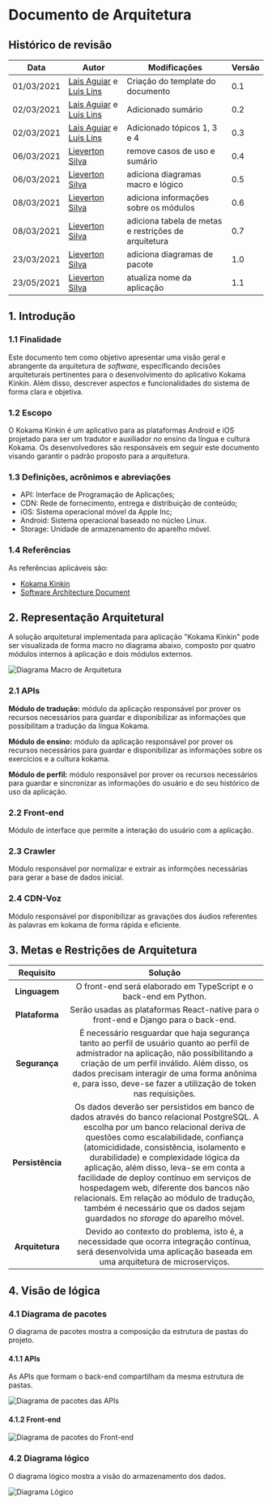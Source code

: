 # Documento de Arquitetura

## Histórico de revisão

| Data       | Autor                                        | Modificações                      | Versão |
| ---------- | -------------------------------------------- | --------------------------------- | ------ |
| 01/03/2021 | [Lais Aguiar](https://github.com/laispa) e [Luis Lins](https://github.com/luisgaboardi) | Criação do template do documento | 0.1    |
| 02/03/2021 | [Lais Aguiar](https://github.com/laispa) e [Luis Lins](https://github.com/luisgaboardi) | Adicionado sumário | 0.2    |
| 02/03/2021 | [Lais Aguiar](https://github.com/laispa) e [Luis Lins](https://github.com/luisgaboardi) | Adicionado tópicos 1, 3 e 4| 0.3    |
| 06/03/2021 | [Lieverton Silva](https://github.com/lievertom) | remove casos de uso e sumário | 0.4    |
| 06/03/2021 | [Lieverton Silva](https://github.com/lievertom) | adiciona diagramas macro e lógico | 0.5    |
| 08/03/2021 | [Lieverton Silva](https://github.com/lievertom) | adiciona informações sobre os módulos | 0.6 |
| 08/03/2021 | [Lieverton Silva](https://github.com/lievertom) | adiciona tabela de metas e restrições de arquitetura | 0.7 |
| 23/03/2021 | [Lieverton Silva](https://github.com/lievertom) | adiciona diagramas de pacote | 1.0 |
| 23/05/2021 | [Lieverton Silva](https://github.com/lievertom) | atualiza nome da aplicação | 1.1 |


## 1. Introdução

### 1.1 Finalidade

Este documento tem como objetivo apresentar uma visão geral e abrangente da arquitetura de *software*, especificando decisões arquiteturais pertinentes para o desenvolvimento do aplicativo Kokama Kinkin. Além disso, descrever aspectos e funcionalidades do sistema de forma clara e objetiva.

### 1.2 Escopo

O Kokama Kinkin é um aplicativo para as plataformas Android e iOS projetado para ser um tradutor e auxiliador no ensino da língua e cultura Kokama. Os desenvolvedores são responsáveis em seguir este documento visando garantir o padrão proposto para a arquitetura.

### 1.3 Definições, acrônimos e abreviações

- API: Interface de Programação de Aplicações;
- CDN: Rede de fornecimento, entrega e distribuição de conteúdo;
- iOS: Sistema operacional móvel da Apple Inc;
- Android: Sistema operacional baseado no núcleo Linux.
- Storage: Unidade de armazenamento do aparelho móvel.

### 1.4 Referências

As referências aplicáveis são:

- [Kokama Kinkin](https://fga-eps-mds.github.io/2020.2-Projeto-Kokama-Wiki/)
- [Software Architecture Document](https://sce.uhcl.edu/helm/RationalUnifiedProcess/webtmpl/templates/a_and_d/rup_sad.htm#1.%20%20%20%20%20%20%20%20%20%20%20%20%20%20%20%20%20%20Introduction)

## 2. Representação Arquitetural

A solução arquitetural implementada para aplicação "Kokama Kinkin" pode ser visualizada de forma macro no diagrama abaixo, composto por quatro módulos internos à aplicação e dois módulos externos.

![Diagrama Macro de Arquitetura](../assets/img/architecture/architecture_diagram.png)

### 2.1 APIs

**Módulo de tradução:** módulo da aplicação responsável por prover os recursos necessários para guardar e disponibilizar as informações que possibilitam a tradução da língua Kokama.

**Módulo de ensino:** módulo da aplicação responsável por prover os recursos necessários para guardar e disponibilizar as informações sobre os exercícios e a cultura kokama.

**Módulo de perfil:** módulo responsável por prover os recursos necessários para guardar e sincronizar as informações do usuário e do seu histórico de uso da aplicação.

### 2.2 Front-end

Módulo de interface que permite a interação do usuário com a aplicação.

### 2.3 Crawler

Módulo responsável por normalizar e extrair as informções necessárias para gerar a base de dados inicial.

### 2.4 CDN-Voz

Módulo responsável por disponibilizar as gravações dos áudios referentes às palavras em kokama de forma rápida e eficiente.

## 3. Metas e Restrições de Arquitetura

| Requisito | Solução |
|:---------:|:-------:|
| **Linguagem** | O front-end será elaborado em TypeScript e o back-end em Python. |
| **Plataforma** | Serão usadas as plataformas React-native para o front-end e Django para o back-end. |
| **Segurança** | É necessário resguardar que haja segurança tanto ao perfil de usuário quanto ao perfil de admistrador na aplicação, não possibilitando a criação de um perfil inválido. Além disso, os dados precisam interagir de uma forma anônima e, para isso, deve-se fazer a utilização de token nas requisições. |
| **Persistência** | Os dados deverão ser persistidos em banco de dados através do banco relacional PostgreSQL. A escolha por um banco relacional deriva de questões como escalabilidade, confiança (atomicididade, consistência, isolamento e durabilidade) e complexidade lógica da aplicação, além disso, leva-se em conta a facilidade de deploy contínuo em serviços de hospedagem web, diferente dos bancos não relacionais. Em relação ao módulo de tradução, também é necessário que os dados sejam guardados no *storage* do aparelho móvel. |
| **Arquitetura** | Devido ao contexto do problema, isto é, a necessidade que ocorra integração contínua, será desenvolvida uma aplicação baseada em uma arquitetura de microserviços. |

## 4. Visão de lógica

### 4.1 Diagrama de pacotes

O diagrama de pacotes mostra a composição da estrutura de pastas do projeto.

#### 4.1.1 APIs

As APIs que formam o back-end compartilham da mesma estrutura de pastas.

![Diagrama de pacotes das APIs](../assets/img/architecture/api_package_diagram.png)


#### 4.1.2 Front-end

![Diagrama de pacotes do Front-end](../assets/img/architecture/front_end_package_diagram.png)


### 4.2 Diagrama lógico

O diagrama lógico mostra a visão do armazenamento dos dados.

![Diagrama Lógico](../assets/img/architecture/logic_diagram.png)